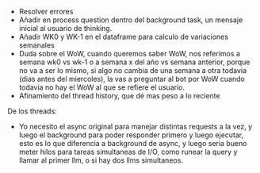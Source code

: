 - Resolver errores
- Añadir en process question dentro del background task, un mensaje inicial al usuario de thinking.
- Añadir WK0 y WK-1 en el dataframe para calculo de variaciones semanales
- Duda sobre el WoW, cuando queremos saber WoW, nos referimos a semana wk0 vs wk-1 o a semana x del año vs semana anterior, porque no va a ser lo mismo, si algo no cambia de una semana a otra todavia (dias antes del miercoles), la vas a preguntar al bot por WoW cuando todavia no hay el WoW al que se refiere el usuario.
- Afinamiento del thread history, que dé mas peso a lo reciente





De los threads:
- Yo necesito el async original para manejar distintas requests a la vez, y luego el background para poder responder primero y luego ejecutar, esto es lo que diferencia a background de async, y luego seria bueno meter hilos para tareas simultaneas de I/O, como runear la query y llamar al primer llm, o si hay dos llms simultaneos.

